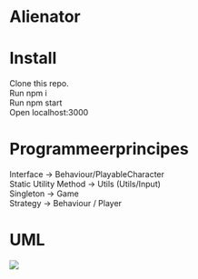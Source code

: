 # Alienator

<h1>Install</h1>
Clone this repo.<br/>
Run npm i <br/>
Run npm start <br/>
Open localhost:3000 <br/>

<h1>Programmeerprincipes</h1>
Interface -> Behaviour/PlayableCharacter<br/>
Static Utility Method -> Utils (Utils/Input)<br/>
Singleton -> Game<br/>
Strategy -> Behaviour / Player<br/>

<h1>UML</h1>
<img src="https://www.dropbox.com/s/r6w0xb4rsgdw9wp/Klassen%20Diagram.jpg?dl=1"/>

